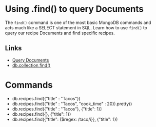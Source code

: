 # Using .find() to query Documents

The `find()` command is one of the most basic MongoDB commands and acts much like a SELECT statement in SQL. Learn how to use `find()` to query our recipe Documents and find specific recipes.

## Links

- [Query Documents](https://docs.mongodb.com/manual/tutorial/query-documents/)
- [db.collection.find()](https://docs.mongodb.com/manual/reference/method/db.collection.find/)

# Commands
- db.recipes.find({"title" : "Tacos"})
- db.recipes.find({"title" : "Tacos",  "cook_time" : 20}).pretty()
- db.recipes.find({"title" : "Tacos"}, {"title": 1})
- db.recipes.find({}, {"title": 1})
- db.recipes.find({"title": {$regex: /taco/i}}, {"title": 1})
